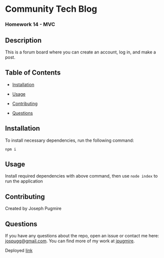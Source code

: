 # Community Tech Blog
  
  ### Homework 14 - MVC

  ## Description

  This is a forum board where you can create an account, log in, and make a post.

  ## Table of Contents

  * [Installation](#installation)

  * [Usage](#usage)
    
  * [Contributing](#contributing)

  * [Questions](#questions)

  ## Installation

  To install necessary dependencies, run the following command:

  ```
  npm i
  ```

  ## Usage

  Install required dependencies with above command, then use ``` node index ``` to run the application

  ## Contributing

  Created by Joseph Pugmire

  ## Questions

  If you have any questions about the repo, open an issue or contact me here: jospugg@gmail.com.
  You can find more of my work at [jpugmire](https://github.com/jpugmire).
  
  Deployed [link](https://tech-blog-pug.herokuapp.com/)
  

